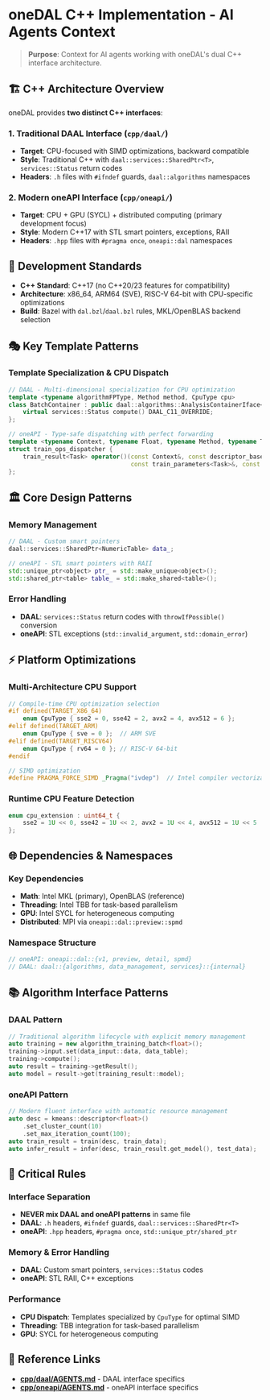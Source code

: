 
# oneDAL C++ Implementation - AI Agents Context

> **Purpose**: Context for AI agents working with oneDAL's dual C++ interface architecture.

## 🏗️ C++ Architecture Overview

oneDAL provides **two distinct C++ interfaces**:

### 1. Traditional DAAL Interface (`cpp/daal/`)
- **Target**: CPU-focused with SIMD optimizations, backward compatible
- **Style**: Traditional C++ with `daal::services::SharedPtr<T>`, `services::Status` return codes
- **Headers**: `.h` files with `#ifndef` guards, `daal::algorithms` namespaces

### 2. Modern oneAPI Interface (`cpp/oneapi/`)  
- **Target**: CPU + GPU (SYCL) + distributed computing (primary development focus)
- **Style**: Modern C++17 with STL smart pointers, exceptions, RAII
- **Headers**: `.hpp` files with `#pragma once`, `oneapi::dal` namespaces

## 🔧 Development Standards

- **C++ Standard**: C++17 (no C++20/23 features for compatibility)
- **Architecture**: x86_64, ARM64 (SVE), RISC-V 64-bit with CPU-specific optimizations
- **Build**: Bazel with `dal.bzl`/`daal.bzl` rules, MKL/OpenBLAS backend selection

## 🎭 Key Template Patterns

### Template Specialization & CPU Dispatch
```cpp
// DAAL - Multi-dimensional specialization for CPU optimization
template <typename algorithmFPType, Method method, CpuType cpu>
class BatchContainer : public daal::algorithms::AnalysisContainerIface<batch> {
    virtual services::Status compute() DAAL_C11_OVERRIDE;
};

// oneAPI - Type-safe dispatching with perfect forwarding  
template <typename Context, typename Float, typename Method, typename Task>
struct train_ops_dispatcher {
    train_result<Task> operator()(const Context&, const descriptor_base<Task>&,
                                  const train_parameters<Task>&, const train_input<Task>&) const;
};
```

## 🏛️ Core Design Patterns

### Memory Management
```cpp
// DAAL - Custom smart pointers
daal::services::SharedPtr<NumericTable> data_;

// oneAPI - STL smart pointers with RAII
std::unique_ptr<object> ptr_ = std::make_unique<object>();
std::shared_ptr<table> table_ = std::make_shared<table>();
```

### Error Handling  
- **DAAL**: `services::Status` return codes with `throwIfPossible()` conversion
- **oneAPI**: STL exceptions (`std::invalid_argument`, `std::domain_error`)

## ⚡ Platform Optimizations

### Multi-Architecture CPU Support
```cpp
// Compile-time CPU optimization selection
#if defined(TARGET_X86_64)
    enum CpuType { sse2 = 0, sse42 = 2, avx2 = 4, avx512 = 6 };
#elif defined(TARGET_ARM)
    enum CpuType { sve = 0 };  // ARM SVE
#elif defined(TARGET_RISCV64)
    enum CpuType { rv64 = 0 }; // RISC-V 64-bit
#endif

// SIMD optimization
#define PRAGMA_FORCE_SIMD _Pragma("ivdep")  // Intel compiler vectorization
```

### Runtime CPU Feature Detection
```cpp
enum cpu_extension : uint64_t {
    sse2 = 1U << 0, sse42 = 1U << 2, avx2 = 1U << 4, avx512 = 1U << 5
};
```

## 🌐 Dependencies & Namespaces

### Key Dependencies
- **Math**: Intel MKL (primary), OpenBLAS (reference)
- **Threading**: Intel TBB for task-based parallelism
- **GPU**: Intel SYCL for heterogeneous computing
- **Distributed**: MPI via `oneapi::dal::preview::spmd`

### Namespace Structure
```cpp
// oneAPI: oneapi::dal::{v1, preview, detail, spmd}
// DAAL: daal::{algorithms, data_management, services}::{internal}
```

## 📚 Algorithm Interface Patterns

### DAAL Pattern
```cpp
// Traditional algorithm lifecycle with explicit memory management
auto training = new algorithm_training_batch<float>();
training->input.set(data_input::data, data_table);
training->compute();
auto result = training->getResult();
auto model = result->get(training_result::model);
```

### oneAPI Pattern  
```cpp
// Modern fluent interface with automatic resource management
auto desc = kmeans::descriptor<float>()
    .set_cluster_count(10)
    .set_max_iteration_count(100);
auto train_result = train(desc, train_data);
auto infer_result = infer(desc, train_result.get_model(), test_data);
```

## 🎯 Critical Rules

### Interface Separation
- **NEVER mix DAAL and oneAPI patterns** in same file
- **DAAL**: `.h` headers, `#ifndef` guards, `daal::services::SharedPtr<T>`
- **oneAPI**: `.hpp` headers, `#pragma once`, `std::unique_ptr/shared_ptr`

### Memory & Error Handling
- **DAAL**: Custom smart pointers, `services::Status` codes
- **oneAPI**: STL RAII, C++ exceptions

### Performance
- **CPU Dispatch**: Templates specialized by `CpuType` for optimal SIMD
- **Threading**: TBB integration for task-based parallelism
- **GPU**: SYCL for heterogeneous computing

## 📖 Reference Links
- **[cpp/daal/AGENTS.md](daal/AGENTS.md)** - DAAL interface specifics
- **[cpp/oneapi/AGENTS.md](oneapi/AGENTS.md)** - oneAPI interface specifics
